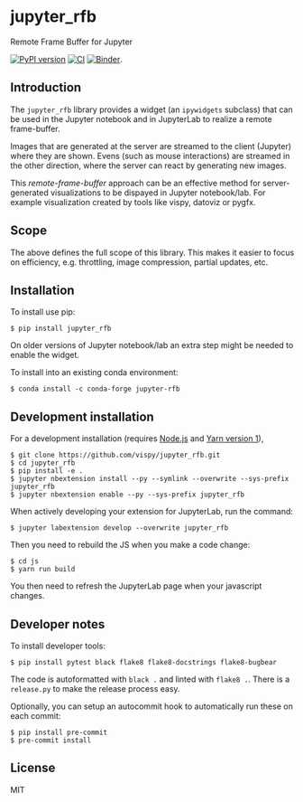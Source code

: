 # jupyter_rfb

Remote Frame Buffer for Jupyter

[![PyPI version](https://badge.fury.io/py/jupyter-rfb.svg)](https://badge.fury.io/py/jupyter-rfb)
[![CI](https://github.com/vispy/jupyter_rfb/actions/workflows/ci.yml/badge.svg)](https://github.com/vispy/jupyter_rfb/actions)
[![Binder](https://mybinder.org/badge_logo.svg)](https://mybinder.org/v2/gh/vispy/jupyter_rfb/main?urlpath=lab/tree/examples/hello_world.ipynb).

## Introduction

The `jupyter_rfb` library provides a widget (an `ipywidgets` subclass)
that can be used in the Jupyter notebook and in JupyterLab to realize
a remote frame-buffer.

Images that are generated at the server are streamed to the client
(Jupyter) where they are shown. Evens (such as mouse interactions) are
streamed in the other direction, where the server can react by
generating new images.

This *remote-frame-buffer* approach can be an effective method for
server-generated visualizations to be dispayed in Jupyter notebook/lab. For
example visualization created by tools like vispy, datoviz or pygfx.


## Scope

The above defines the full scope of this library. This makes it easier
to focus on efficiency, e.g. throttling, image compression, partial updates, etc.


## Installation

To install use pip:

    $ pip install jupyter_rfb

On older versions of Jupyter notebook/lab an extra step might be needed
to enable the widget.

To install into an existing conda environment:

    $ conda install -c conda-forge jupyter-rfb


## Development installation

For a development installation (requires [Node.js](https://nodejs.org) and [Yarn version 1](https://classic.yarnpkg.com/)),

    $ git clone https://github.com/vispy/jupyter_rfb.git
    $ cd jupyter_rfb
    $ pip install -e .
    $ jupyter nbextension install --py --symlink --overwrite --sys-prefix jupyter_rfb
    $ jupyter nbextension enable --py --sys-prefix jupyter_rfb

When actively developing your extension for JupyterLab, run the command:

    $ jupyter labextension develop --overwrite jupyter_rfb

Then you need to rebuild the JS when you make a code change:

    $ cd js
    $ yarn run build

You then need to refresh the JupyterLab page when your javascript changes.


## Developer notes

To install developer tools:

    $ pip install pytest black flake8 flake8-docstrings flake8-bugbear

The code is autoformatted with `black .` and linted with `flake8 .`. There is
a `release.py` to make the release process easy.

Optionally, you can setup an autocommit hook to automatically run these on each commit:
```
$ pip install pre-commit
$ pre-commit install
```


## License

MIT
